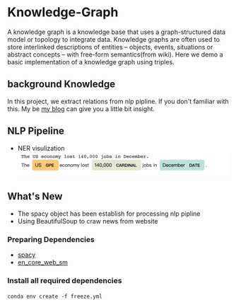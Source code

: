 # Knowledge-Graph


A knowledge graph is a knowledge base that uses a graph-structured data model or topology to integrate data. Knowledge graphs are often used to store interlinked descriptions of entities – objects, events, situations or abstract concepts – with free-form semantics(from wiki). Here we demo a basic implementation of a knowledge graph using triples.

## background Knowledge
In this project, we extract relations  from nlp pipline. If you don't familiar with this. My be [my blog](https://haoweihohoho.medium.com/brief-introduce-semantics-syntax-9b84174de947) can give you a little bit insight.

## NLP Pipeline 
- NER visulization
![img](https://github.com/HaoWeiHe/Knowledge-Graph/blob/main/Img/NER.png)


## What's New
*  The spacy object has been establish for processing nlp pipline
*  Using BeautifulSoup to craw news from website


### Preparing Dependencies
* [spacy](https://spacy.io/usage)
* [en_core_web_sm](https://spacy.io/usage)

### Install all required dependencies
```conda env create -f freeze.yml```
